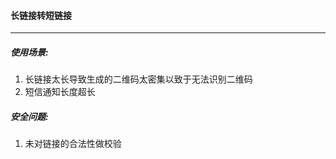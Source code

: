 #### 长链接转短链接

---

##### 使用场景:

1. 长链接太长导致生成的二维码太密集以致于无法识别二维码
2. 短信通知长度超长

##### 安全问题:

1. 未对链接的合法性做校验